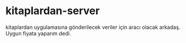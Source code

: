 # kitaplardan-server

kitaplardan uygulamasına gönderilecek veriler için aracı olacak arkadaş. Uygun fiyata yaparım dedi.
